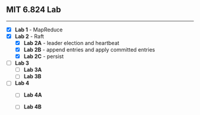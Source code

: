 ## MIT 6.824 Lab

***

* [x] **Lab 1** - MapReduce
* [x] **Lab 2** - Raft
  * [x] **Lab 2A** - leader election and heartbeat
  * [x] **Lab 2B** - append entries and apply committed entries
  * [x] **Lab 2C** - persist
* [ ] **Lab 3** 
  * [ ] **Lab 3A**
  * [ ] **Lab 3B**
* [ ] **Lab 4**
  * [ ] **Lab 4A**
  * [ ] **Lab 4B**

